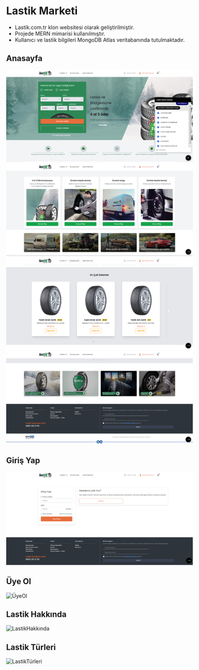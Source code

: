 # Lastik Marketi
- Lastik.com.tr klon websitesi olarak geliştirilmiştir.
- Projede MERN mimarisi kullanılmıştır.
- Kullanıcı ve lastik bilgileri MongoDB Atlas veritabanında tutulmaktadır.

## Anasayfa

![Anasayfa](./Resimler/Anasayfa.PNG)
![Anasayfa2](./Resimler/Anasayfa2.PNG)
![Anasayfa3](./Resimler/Anasayfa3.PNG)
![Anasayfa4](./Resimler/Anasayfa4.PNG)

## Giriş Yap

![GirişYap](./Resimler/GirişYap.PNG)

## Üye Ol

![ÜyeOl](./Resimler/ÜyeOl.PNG)

## Lastik Hakkında

![LastikHakkında](./Resimler/LastikHakkında.PNG)

## Lastik Türleri

![LastikTürleri](./Resimler/LastikTürleri.PNG)

